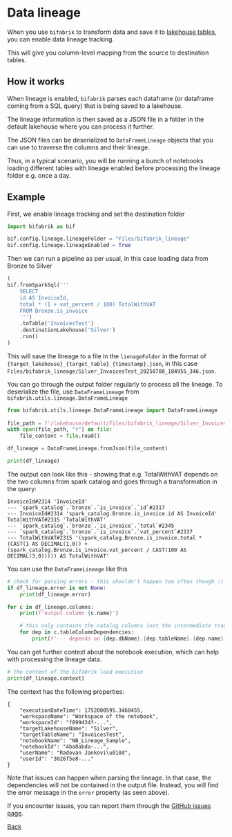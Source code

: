 # Data lineage

When you use `bifabrik` to transform data and save it to [lakehouse tables](/tutorial/dst_table.md), you can enable data lineage tracking. 

This will give you column-level mapping from the source to destination tables.

## How it works

When lineage is enabled, `bifabrik` parses each dataframe (or dataframe coming from a SQL query) that is being saved to a lakehouse. 

The lineage information is then saved as a JSON file in a folder in the default lakehouse where you can process it further.

The JSON files can be deserialized to `DataFrameLineage` objects that you can use to traverse the columns and their lineage.

Thus, in a typical scenario, you will be running a bunch of notebooks loading different tables with lineage enabled before processing the lineage folder e.g. once a day.

## Example

First, we enable lineage tracking and set the destination folder

```python
import bifabrik as bif

bif.config.lineage.lineageFolder = "Files/bifabrik_lineage"
bif.config.lineage.lineageEnabled = True
```

Then we can run a pipeline as per usual, in this case loading data from Bronze to Silver

```python
(
bif.fromSparkSql('''
    SELECT 
    id AS InvoiceId, 
    total * (1 + vat_percent / 100) TotalWithVAT
    FROM Bronze.is_invoice
    ''')
    .toTable('InvoicesTest')
    .destinationLakehouse('Silver')
    .run()
)
```

This will save the lineage to a file in the `lienageFolder` in the format of `{target_lakehouse}_{target_table}_{timestamp}.json`, in this case `Files/bifabrik_lineage/Silver_InvoicesTest_20250708_184955_346.json`.

You can go through the output folder regularly to process all the lineage. To deserialize the file, use `DataFrameLineage` from `bifabrik.utils.lineage.DataFrameLineage`

```python
from bifabrik.utils.lineage.DataFrameLineage import DataFrameLineage
 
file_path = f'/lakehouse/default/Files/bifabrik_lineage/Silver_InvoicesTest_20250708_184955_346.json'
with open(file_path, "r") as file:
    file_content = file.read()

df_lineage = DataFrameLineage.fromJson(file_content)

print(df_lineage)
```

The output can look like this - showing that e.g. TotalWithVAT depends on the two columns from spark catalog and goes through a transformation in the query:
```
InvoiceId#2314 'InvoiceId'
--- `spark_catalog`.`bronze`.`is_invoice`.`id`#2317
--- InvoiceId#2314 'spark_catalog.Bronze.is_invoice.id AS InvoiceId'
TotalWithVAT#2315 'TotalWithVAT'
--- `spark_catalog`.`bronze`.`is_invoice`.`total`#2345
--- `spark_catalog`.`bronze`.`is_invoice`.`vat_percent`#2337
--- TotalWithVAT#2315 '(spark_catalog.Bronze.is_invoice.total * (CAST(1 AS DECIMAL(1,0)) + (spark_catalog.Bronze.is_invoice.vat_percent / CAST(100 AS DECIMAL(3,0))))) AS TotalWithVAT'
```

You can use the `DataFrameLineage` like this

```python
# check for parsing errors - this shouldn't happen too often though :)
if df_lineage.error is not None:
    print(df_lineage.error) 

for c in df_lineage.columns:
    print(f'output column {c.name}')

    # this only contains the catalog columns (not the intermediate transformations as seen above)
    for dep in c.tableColumnDependencies:
        print(f'--- depends on {dep.dbName}.{dep.tableName}.{dep.name}') 
```

You can get further context about the notebook execution, which can help with processing the lineage data.
```python
# the context of the bifabrik load execution
print(df_lineage.context)
```

The context has the following properties:
```
{
    "executionDateTime": 1752000595.3460455,
    "workspaceName": "Workspace of the notebook",
    "workspaceId": "f899434f-...",
    "targetLakehouseName": "Silver",
    "targetTableName": "InvoicesTest",
    "notebookName": "NB_Lineage_Sample",
    "notebookId": "4ba8abda-...",
    "userName": "Radovan Jankovi\u010d",
    "userId": "3026f5e8-..."
}
```

Note that issues can happen when parsing the lineage. In that case, the dependencies will not be contained in the output file. Instead, you will find the error message in the `error` property (as seen above).

If you encounter issues, you can report them through the [GitHub issues page](https://github.com/rjankovic/bifabrik/issues).

[Back](../index.md)
